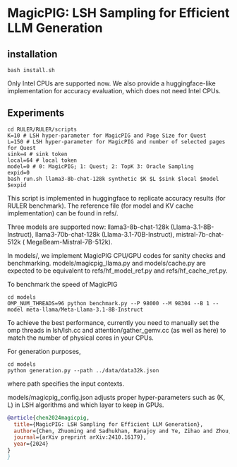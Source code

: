 # MagicPIG: LSH Sampling for Efficient LLM Generation

## installation

    bash install.sh

Only Intel CPUs are supported now. We also provide a huggingface-like implementation for accuracy evaluation, which does not need Intel CPUs.

## Experiments

    cd RULER/RULER/scripts
    K=10 # LSH hyper-parameter for MagicPIG and Page Size for Quest
    L=150 # LSH hyper-parameter for MagicPIG and number of selected pages for Quest
    sink=4 # sink token
    local=64 # local token
    model=0 # 0: MagicPIG; 1: Quest; 2: TopK 3: Oracle Sampling
    expid=0
    bash run.sh llama3-8b-chat-128k synthetic $K $L $sink $local $model $expid

This script is implemented in huggingface to replicate accuracy results (for RULER benchmark). The reference file (for model and KV cache implementation) can be found in refs/.

Three models are supported now: llama3-8b-chat-128k (Llama-3.1-8B-Instruct), llama3-70b-chat-128k (Llama-3.1-70B-Instruct), mistral-7b-chat-512k (
MegaBeam-Mistral-7B-512k).

In models/, we implement MagicPIG CPU/GPU codes for sanity checks and benchmarking.  models/magicpig_llama.py and models/cache.py are expected to be equivalent to refs/hf_model_ref.py and refs/hf_cache_ref.py. 

To benchmark the speed of MagicPIG

    cd models
    OMP_NUM_THREADS=96 python benchmark.py --P 98000 --M 98304 --B 1 --model meta-llama/Meta-Llama-3.1-8B-Instruct

To achieve the best performance, currently you need to manually set the omp threads in lsh/lsh.cc and attention/gather_gemv.cc (as well as here) to match the number of physical cores in your CPUs.

For generation purposes,  

    cd models
    python generation.py --path ../data/data32k.json

where path specifies the input contexts.

models/magicpig_config.json adjusts proper hyper-parameters such as (K, L) in LSH algorithms and which layer to keep in GPUs.

```bibtex
@article{chen2024magicpig,
  title={MagicPIG: LSH Sampling for Efficient LLM Generation},
  author={Chen, Zhuoming and Sadhukhan, Ranajoy and Ye, Zihao and Zhou, Yang and Zhang, Jianyu and Nolte, Niklas and Tian, Yuandong and Douze, Matthijs and Bottou, Leon and Jia, Zhihao and others},
  journal={arXiv preprint arXiv:2410.16179},
  year={2024}
}
}
```
